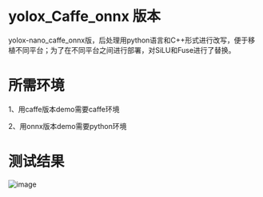 # yolox_Caffe_onnx 版本

yolox-nano_caffe_onnx版，后处理用python语言和C++形式进行改写，便于移植不同平台；为了在不同平台之间进行部署，对SiLU和Fuse进行了替换。

# 所需环境
1、用caffe版本demo需要caffe环境

2、用onnx版本demo需要python环境

# 测试结果

![image](https://github.com/cqu20160901/yolox_caffe_onnx/blob/master/caffe_yolox/result.jpg)

